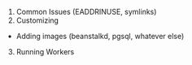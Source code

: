 1. Common Issues (EADDRINUSE, symlinks)
2. Customizing
- Adding images (beanstalkd, pgsql, whatever else)
3. Running Workers
